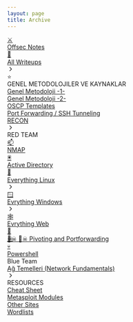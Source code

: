 ```yaml
---
layout: page
title: Archive
---
```


<section>
<div class="css-1dbjc4n r-1sc18lr r-1yzf0co"><div class="css-1dbjc4n"><a href="/offsec/" data-rnw-media-class="3727__3728" data-rnw-int-class="nearest____" class="css-4rbku5 css-1dbjc4n r-1awozwy r-42olwf r-z2wwpe r-rs99b7 r-1loqt21 r-18u37iz r-15zivkp r-1kb76zh r-1ceczpf r-1pn2ns4 r-1otgn73 r-eafdt9 r-1i6wzkk r-lrvibr" style="background-color: rgba(133, 163, 224, 0.1);"><div class="css-1dbjc4n r-88pszg"><div class="css-1dbjc4n r-1nq9s1i r-4qtqp9 r-bnwqim" style="height: 17.92px; width: 17.92px;"><span class="emj-objects _2694" role="img" title="crossed swords" aria-label="crossed swords" style="transform: translate(-50%, -50%) scale(0.28);">⚔</span></div></div><div dir="auto" class="css-901oao r-1nq9s1i r-1ro0kt6 r-16y2uox r-1wbh5a2 r-gg6oyi r-1b43r93 r-b88u0q r-hbpseb r-oyd9sg">Offsec Notes</div></a></div><div class="css-1dbjc4n"><a href="/offsec/all-writeups" data-rnw-media-class="3727__3728" data-rnw-int-class="nearest__3733__" class="css-4rbku5 css-1dbjc4n r-1awozwy r-42olwf r-z2wwpe r-rs99b7 r-1loqt21 r-18u37iz r-15zivkp r-1kb76zh r-1ceczpf r-1pn2ns4 r-1otgn73 r-eafdt9 r-1i6wzkk r-lrvibr"><div class="css-1dbjc4n r-88pszg"><div class="css-1dbjc4n r-1f2v84d r-4qtqp9 r-bnwqim" style="height: 17.92px; width: 17.92px;"><span class="emj-flags _1f6a9" role="img" title="triangular flag" aria-label="triangular flag" style="transform: translate(-50%, -50%) scale(0.28);">🚩</span></div></div><div dir="auto" class="css-901oao r-1f2v84d r-1ro0kt6 r-16y2uox r-1wbh5a2 r-gg6oyi r-1b43r93 r-16dba41 r-hbpseb r-oyd9sg">All Writeups</div><div tabindex="0" class="css-1dbjc4n r-1awozwy r-1loqt21 r-18u37iz r-1otgn73 r-eafdt9 r-1i6wzkk r-lrvibr"><svg viewBox="0 0 24 24" fill="none" stroke="currentColor" stroke-width="2" stroke-linecap="round" stroke-linejoin="round" preserveAspectRatio="xMidYMid meet" class="r-1f2v84d r-10ptun7" style="vertical-align: middle; width: 16px;"><path d="M9 18l6-6-6-6"></path></svg></div></a></div><div class="css-1dbjc4n r-1r5su4o"><div data-rnw-int-class="nearest____" data-rnw-media-class="3727__3728" class="css-1dbjc4n r-1awozwy r-42olwf r-z2wwpe r-rs99b7 r-18u37iz r-15zivkp r-1kb76zh r-1ceczpf r-1pn2ns4"><div class="css-1dbjc4n r-88pszg"><div class="css-1dbjc4n r-hd655f r-4qtqp9 r-bnwqim" style="height: 17.92px; width: 17.92px;"><span class="emj-nature _2b50" role="img" title="star" aria-label="star" style="transform: translate(-50%, -50%) scale(0.28);">⭐</span></div></div><div dir="auto" class="css-901oao r-hd655f r-1ro0kt6 r-16y2uox r-1wbh5a2 r-gg6oyi r-1enofrn r-1kfrs79 r-19r33im r-14yzgew r-oyd9sg r-tsynxw">GENEL METODOLOJILER VE KAYNAKLAR</div></div><div class="css-1dbjc4n r-11wrixw r-bnwqim"><div class="css-1dbjc4n"><div class="css-1dbjc4n"><a href="/offsec/genel-metodolojiler-ve-kaynaklar/genel-metodoloji-1" data-rnw-media-class="3727__3728" data-rnw-int-class="nearest__3733__" class="css-4rbku5 css-1dbjc4n r-1awozwy r-42olwf r-z2wwpe r-rs99b7 r-1loqt21 r-18u37iz r-15zivkp r-1kb76zh r-1ceczpf r-1pn2ns4 r-1otgn73 r-eafdt9 r-1i6wzkk r-lrvibr"><div dir="auto" class="css-901oao r-1f2v84d r-1ro0kt6 r-16y2uox r-1wbh5a2 r-gg6oyi r-1b43r93 r-16dba41 r-hbpseb r-oyd9sg">Genel Metodoloji -1-</div></a></div></div><div class="css-1dbjc4n"><div class="css-1dbjc4n"><a href="/offsec/genel-metodolojiler-ve-kaynaklar/genel-metodoloji-2" data-rnw-media-class="3727__3728" data-rnw-int-class="nearest__3733__" class="css-4rbku5 css-1dbjc4n r-1awozwy r-42olwf r-z2wwpe r-rs99b7 r-1loqt21 r-18u37iz r-15zivkp r-1kb76zh r-1ceczpf r-1pn2ns4 r-1otgn73 r-eafdt9 r-1i6wzkk r-lrvibr"><div dir="auto" class="css-901oao r-1f2v84d r-1ro0kt6 r-16y2uox r-1wbh5a2 r-gg6oyi r-1b43r93 r-16dba41 r-hbpseb r-oyd9sg">Genel Metodoloji -2-</div></a></div></div><div class="css-1dbjc4n"><div class="css-1dbjc4n"><a href="/offsec/genel-metodolojiler-ve-kaynaklar/oscp-templates" data-rnw-media-class="3727__3728" data-rnw-int-class="nearest__3733__" class="css-4rbku5 css-1dbjc4n r-1awozwy r-42olwf r-z2wwpe r-rs99b7 r-1loqt21 r-18u37iz r-15zivkp r-1kb76zh r-1ceczpf r-1pn2ns4 r-1otgn73 r-eafdt9 r-1i6wzkk r-lrvibr"><div dir="auto" class="css-901oao r-1f2v84d r-1ro0kt6 r-16y2uox r-1wbh5a2 r-gg6oyi r-1b43r93 r-16dba41 r-hbpseb r-oyd9sg">OSCP Templates</div></a></div></div><div class="css-1dbjc4n"><div class="css-1dbjc4n"><a href="/offsec/genel-metodolojiler-ve-kaynaklar/port-forwarding-ssh-tunneling" data-rnw-media-class="3727__3728" data-rnw-int-class="nearest__3733__" class="css-4rbku5 css-1dbjc4n r-1awozwy r-42olwf r-z2wwpe r-rs99b7 r-1loqt21 r-18u37iz r-15zivkp r-1kb76zh r-1ceczpf r-1pn2ns4 r-1otgn73 r-eafdt9 r-1i6wzkk r-lrvibr"><div dir="auto" class="css-901oao r-1f2v84d r-1ro0kt6 r-16y2uox r-1wbh5a2 r-gg6oyi r-1b43r93 r-16dba41 r-hbpseb r-oyd9sg">Port Forwarding / SSH Tunneling</div></a></div></div><div class="css-1dbjc4n"><div class="css-1dbjc4n"><a href="/offsec/genel-metodolojiler-ve-kaynaklar/recon" data-rnw-media-class="3727__3728" data-rnw-int-class="nearest__3733__" class="css-4rbku5 css-1dbjc4n r-1awozwy r-42olwf r-z2wwpe r-rs99b7 r-1loqt21 r-18u37iz r-1kb76zh r-1ceczpf r-1pn2ns4 r-1otgn73 r-eafdt9 r-1i6wzkk r-lrvibr"><div dir="auto" class="css-901oao r-1f2v84d r-1ro0kt6 r-16y2uox r-1wbh5a2 r-gg6oyi r-1b43r93 r-16dba41 r-hbpseb r-oyd9sg">RECON</div><div tabindex="0" class="css-1dbjc4n r-1awozwy r-1loqt21 r-18u37iz r-1otgn73 r-eafdt9 r-1i6wzkk r-lrvibr"><svg viewBox="0 0 24 24" fill="none" stroke="currentColor" stroke-width="2" stroke-linecap="round" stroke-linejoin="round" preserveAspectRatio="xMidYMid meet" class="r-1f2v84d r-10ptun7" style="vertical-align: middle; width: 16px;"><path d="M9 18l6-6-6-6"></path></svg></div></a></div></div></div></div><div class="css-1dbjc4n r-1r5su4o"><div data-rnw-int-class="nearest____" data-rnw-media-class="3727__3728" class="css-1dbjc4n r-1awozwy r-42olwf r-z2wwpe r-rs99b7 r-18u37iz r-15zivkp r-1kb76zh r-1ceczpf r-1pn2ns4"><div dir="auto" class="css-901oao r-hd655f r-1ro0kt6 r-16y2uox r-1wbh5a2 r-gg6oyi r-1enofrn r-1kfrs79 r-19r33im r-14yzgew r-oyd9sg r-tsynxw">RED TEAM</div></div><div class="css-1dbjc4n r-11wrixw r-bnwqim"><div class="css-1dbjc4n"><div class="css-1dbjc4n"><a href="/offsec/red-team/nmap" data-rnw-media-class="3727__3728" data-rnw-int-class="nearest__3733__" class="css-4rbku5 css-1dbjc4n r-1awozwy r-42olwf r-z2wwpe r-rs99b7 r-1loqt21 r-18u37iz r-15zivkp r-1kb76zh r-1ceczpf r-1pn2ns4 r-1otgn73 r-eafdt9 r-1i6wzkk r-lrvibr"><div class="css-1dbjc4n r-88pszg"><div class="css-1dbjc4n r-1f2v84d r-4qtqp9 r-bnwqim" style="height: 17.92px; width: 17.92px;"><span class="emj-objects _1f4eb" role="img" title="closed mailbox with raised flag" aria-label="closed mailbox with raised flag" style="transform: translate(-50%, -50%) scale(0.28);">📫</span></div></div><div dir="auto" class="css-901oao r-1f2v84d r-1ro0kt6 r-16y2uox r-1wbh5a2 r-gg6oyi r-1b43r93 r-16dba41 r-hbpseb r-oyd9sg">NMAP</div></a></div></div><div class="css-1dbjc4n"><div class="css-1dbjc4n"><a href="/offsec/red-team/active-directory" data-rnw-media-class="3727__3728" data-rnw-int-class="nearest__3733__" class="css-4rbku5 css-1dbjc4n r-1awozwy r-42olwf r-z2wwpe r-rs99b7 r-1loqt21 r-18u37iz r-15zivkp r-1kb76zh r-1ceczpf r-1pn2ns4 r-1otgn73 r-eafdt9 r-1i6wzkk r-lrvibr"><div class="css-1dbjc4n r-88pszg"><div class="css-1dbjc4n r-1f2v84d r-4qtqp9 r-bnwqim" style="height: 17.92px; width: 17.92px;"><span class="emj-objects _1f5b2" role="img" title="trackball" aria-label="trackball" style="transform: translate(-50%, -50%) scale(0.28);">🖲</span></div></div><div dir="auto" class="css-901oao r-1f2v84d r-1ro0kt6 r-16y2uox r-1wbh5a2 r-gg6oyi r-1b43r93 r-16dba41 r-hbpseb r-oyd9sg">Active Directory</div></a></div></div><div class="css-1dbjc4n"><div class="css-1dbjc4n"><a href="/offsec/red-team/everything-linux" data-rnw-media-class="3727__3728" data-rnw-int-class="nearest__3733__" class="css-4rbku5 css-1dbjc4n r-1awozwy r-42olwf r-z2wwpe r-rs99b7 r-1loqt21 r-18u37iz r-15zivkp r-1kb76zh r-1ceczpf r-1pn2ns4 r-1otgn73 r-eafdt9 r-1i6wzkk r-lrvibr"><div class="css-1dbjc4n r-88pszg"><div class="css-1dbjc4n r-1f2v84d r-4qtqp9 r-bnwqim" style="height: 17.92px; width: 17.92px;"><span class="emj-nature _1f427" role="img" title="penguin" aria-label="penguin" style="transform: translate(-50%, -50%) scale(0.28);">🐧</span></div></div><div dir="auto" class="css-901oao r-1f2v84d r-1ro0kt6 r-16y2uox r-1wbh5a2 r-gg6oyi r-1b43r93 r-16dba41 r-hbpseb r-oyd9sg">Everything Linux</div><div tabindex="0" class="css-1dbjc4n r-1awozwy r-1loqt21 r-18u37iz r-1otgn73 r-eafdt9 r-1i6wzkk r-lrvibr"><svg viewBox="0 0 24 24" fill="none" stroke="currentColor" stroke-width="2" stroke-linecap="round" stroke-linejoin="round" preserveAspectRatio="xMidYMid meet" class="r-1f2v84d r-10ptun7" style="vertical-align: middle; width: 16px;"><path d="M9 18l6-6-6-6"></path></svg></div></a></div></div><div class="css-1dbjc4n"><div class="css-1dbjc4n"><a href="/offsec/red-team/evrything-windows" data-rnw-media-class="3727__3728" data-rnw-int-class="nearest__3733__" class="css-4rbku5 css-1dbjc4n r-1awozwy r-42olwf r-z2wwpe r-rs99b7 r-1loqt21 r-18u37iz r-15zivkp r-1kb76zh r-1ceczpf r-1pn2ns4 r-1otgn73 r-eafdt9 r-1i6wzkk r-lrvibr"><div class="css-1dbjc4n r-88pszg"><div class="css-1dbjc4n r-1f2v84d r-4qtqp9 r-bnwqim" style="height: 17.92px; width: 17.92px;"><span class="emj-objects _1fa9f" role="img" title="window" aria-label="window" style="transform: translate(-50%, -50%) scale(0.28);">🪟</span></div></div><div dir="auto" class="css-901oao r-1f2v84d r-1ro0kt6 r-16y2uox r-1wbh5a2 r-gg6oyi r-1b43r93 r-16dba41 r-hbpseb r-oyd9sg">Evrything Windows</div><div tabindex="0" class="css-1dbjc4n r-1awozwy r-1loqt21 r-18u37iz r-1otgn73 r-eafdt9 r-1i6wzkk r-lrvibr"><svg viewBox="0 0 24 24" fill="none" stroke="currentColor" stroke-width="2" stroke-linecap="round" stroke-linejoin="round" preserveAspectRatio="xMidYMid meet" class="r-1f2v84d r-10ptun7" style="vertical-align: middle; width: 16px;"><path d="M9 18l6-6-6-6"></path></svg></div></a></div></div><div class="css-1dbjc4n"><div class="css-1dbjc4n"><a href="/offsec/red-team/evrything-web" data-rnw-media-class="3727__3728" data-rnw-int-class="nearest__3733__" class="css-4rbku5 css-1dbjc4n r-1awozwy r-42olwf r-z2wwpe r-rs99b7 r-1loqt21 r-18u37iz r-15zivkp r-1kb76zh r-1ceczpf r-1pn2ns4 r-1otgn73 r-eafdt9 r-1i6wzkk r-lrvibr"><div class="css-1dbjc4n r-88pszg"><div class="css-1dbjc4n r-1f2v84d r-4qtqp9 r-bnwqim" style="height: 17.92px; width: 17.92px;"><span class="emj-nature _1f578" role="img" title="spider web" aria-label="spider web" style="transform: translate(-50%, -50%) scale(0.28);">🕸</span></div></div><div dir="auto" class="css-901oao r-1f2v84d r-1ro0kt6 r-16y2uox r-1wbh5a2 r-gg6oyi r-1b43r93 r-16dba41 r-hbpseb r-oyd9sg">Evrything Web</div></a></div></div><div class="css-1dbjc4n"><div class="css-1dbjc4n"><a href="/offsec/red-team/pivoting-and-portforwarding" data-rnw-media-class="3727__3728" data-rnw-int-class="nearest__3733__" class="css-4rbku5 css-1dbjc4n r-1awozwy r-42olwf r-z2wwpe r-rs99b7 r-1loqt21 r-18u37iz r-15zivkp r-1kb76zh r-1ceczpf r-1pn2ns4 r-1otgn73 r-eafdt9 r-1i6wzkk r-lrvibr"><div class="css-1dbjc4n r-88pszg"><div class="css-1dbjc4n r-1f2v84d r-4qtqp9 r-bnwqim" style="height: 17.92px; width: 17.92px;"><span class="emj-flags _1f3f4-2620" role="img" title="pirate flag" aria-label="pirate flag" style="transform: translate(-50%, -50%) scale(0.28);">🏴☠</span></div></div><div dir="auto" class="css-901oao r-1f2v84d r-1ro0kt6 r-16y2uox r-1wbh5a2 r-gg6oyi r-1b43r93 r-16dba41 r-hbpseb r-oyd9sg">🏴☠ 🏴☠ Pivoting and Portforwarding</div></a></div></div><div class="css-1dbjc4n"><div class="css-1dbjc4n"><a href="/offsec/red-team/powershell" data-rnw-media-class="3727__3728" data-rnw-int-class="nearest__3733__" class="css-4rbku5 css-1dbjc4n r-1awozwy r-42olwf r-z2wwpe r-rs99b7 r-1loqt21 r-18u37iz r-1kb76zh r-1ceczpf r-1pn2ns4 r-1otgn73 r-eafdt9 r-1i6wzkk r-lrvibr"><div class="css-1dbjc4n r-88pszg"><div class="css-1dbjc4n r-1f2v84d r-4qtqp9 r-bnwqim" style="height: 17.92px; width: 17.92px;"><span class="emj-people _1f480" role="img" title="skull" aria-label="skull" style="transform: translate(-50%, -50%) scale(0.28);">💀</span></div></div><div dir="auto" class="css-901oao r-1f2v84d r-1ro0kt6 r-16y2uox r-1wbh5a2 r-gg6oyi r-1b43r93 r-16dba41 r-hbpseb r-oyd9sg">Powershell</div></a></div></div></div></div><div class="css-1dbjc4n r-1r5su4o"><div data-rnw-int-class="nearest____" data-rnw-media-class="3727__3728" class="css-1dbjc4n r-1awozwy r-42olwf r-z2wwpe r-rs99b7 r-18u37iz r-15zivkp r-1kb76zh r-1ceczpf r-1pn2ns4"><div dir="auto" class="css-901oao r-hd655f r-1ro0kt6 r-16y2uox r-1wbh5a2 r-gg6oyi r-1enofrn r-1kfrs79 r-19r33im r-14yzgew r-oyd9sg r-tsynxw">Blue Team</div></div><div class="css-1dbjc4n r-11wrixw r-bnwqim"><div class="css-1dbjc4n"><div class="css-1dbjc4n"><a href="/offsec/blue-team/ag-temelleri-network-fundamentals" data-rnw-media-class="3727__3728" data-rnw-int-class="nearest__3733__" class="css-4rbku5 css-1dbjc4n r-1awozwy r-42olwf r-z2wwpe r-rs99b7 r-1loqt21 r-18u37iz r-1kb76zh r-1ceczpf r-1pn2ns4 r-1otgn73 r-eafdt9 r-1i6wzkk r-lrvibr"><div dir="auto" class="css-901oao r-1f2v84d r-1ro0kt6 r-16y2uox r-1wbh5a2 r-gg6oyi r-1b43r93 r-16dba41 r-hbpseb r-oyd9sg">Ağ Temelleri (Network Fundamentals)</div><div tabindex="0" class="css-1dbjc4n r-1awozwy r-1loqt21 r-18u37iz r-1otgn73 r-eafdt9 r-1i6wzkk r-lrvibr"><svg viewBox="0 0 24 24" fill="none" stroke="currentColor" stroke-width="2" stroke-linecap="round" stroke-linejoin="round" preserveAspectRatio="xMidYMid meet" class="r-1f2v84d r-10ptun7" style="vertical-align: middle; width: 16px;"><path d="M9 18l6-6-6-6"></path></svg></div></a></div></div></div></div><div class="css-1dbjc4n r-1r5su4o"><div data-rnw-int-class="nearest____" data-rnw-media-class="3727__3728" class="css-1dbjc4n r-1awozwy r-42olwf r-z2wwpe r-rs99b7 r-18u37iz r-1kb76zh r-1ceczpf r-1pn2ns4"><div dir="auto" class="css-901oao r-hd655f r-1ro0kt6 r-16y2uox r-1wbh5a2 r-gg6oyi r-1enofrn r-1kfrs79 r-19r33im r-14yzgew r-oyd9sg r-tsynxw">RESOURCES</div></div><div class="css-1dbjc4n r-11wrixw r-bnwqim"><div class="css-1dbjc4n"><div class="css-1dbjc4n"><a href="/offsec/resources/cheat-sheet" data-rnw-media-class="3727__3728" data-rnw-int-class="nearest__3733__" class="css-4rbku5 css-1dbjc4n r-1awozwy r-42olwf r-z2wwpe r-rs99b7 r-1loqt21 r-18u37iz r-15zivkp r-1kb76zh r-1ceczpf r-1pn2ns4 r-1otgn73 r-eafdt9 r-1i6wzkk r-lrvibr"><div dir="auto" class="css-901oao r-1f2v84d r-1ro0kt6 r-16y2uox r-1wbh5a2 r-gg6oyi r-1b43r93 r-16dba41 r-hbpseb r-oyd9sg">Cheat Sheet</div></a></div></div><div class="css-1dbjc4n"><div class="css-1dbjc4n"><a href="/offsec/resources/metasploit-modules" data-rnw-media-class="3727__3728" data-rnw-int-class="nearest__3733__" class="css-4rbku5 css-1dbjc4n r-1awozwy r-42olwf r-z2wwpe r-rs99b7 r-1loqt21 r-18u37iz r-15zivkp r-1kb76zh r-1ceczpf r-1pn2ns4 r-1otgn73 r-eafdt9 r-1i6wzkk r-lrvibr"><div dir="auto" class="css-901oao r-1f2v84d r-1ro0kt6 r-16y2uox r-1wbh5a2 r-gg6oyi r-1b43r93 r-16dba41 r-hbpseb r-oyd9sg">Metasploit Modules</div></a></div></div><div class="css-1dbjc4n"><div class="css-1dbjc4n"><a href="/offsec/resources/other-sites" data-rnw-media-class="3727__3728" data-rnw-int-class="nearest__3733__" class="css-4rbku5 css-1dbjc4n r-1awozwy r-42olwf r-z2wwpe r-rs99b7 r-1loqt21 r-18u37iz r-15zivkp r-1kb76zh r-1ceczpf r-1pn2ns4 r-1otgn73 r-eafdt9 r-1i6wzkk r-lrvibr"><div dir="auto" class="css-901oao r-1f2v84d r-1ro0kt6 r-16y2uox r-1wbh5a2 r-gg6oyi r-1b43r93 r-16dba41 r-hbpseb r-oyd9sg">Other Sites</div></a></div></div><div class="css-1dbjc4n"><div class="css-1dbjc4n"><a href="/offsec/resources/wordlists" data-rnw-media-class="3727__3728" data-rnw-int-class="nearest__3733__" class="css-4rbku5 css-1dbjc4n r-1awozwy r-42olwf r-z2wwpe r-rs99b7 r-1loqt21 r-18u37iz r-1kb76zh r-1ceczpf r-1pn2ns4 r-1otgn73 r-eafdt9 r-1i6wzkk r-lrvibr"><div dir="auto" class="css-901oao r-1f2v84d r-1ro0kt6 r-16y2uox r-1wbh5a2 r-gg6oyi r-1b43r93 r-16dba41 r-hbpseb r-oyd9sg">Wordlists</div></a></div></div></div></div></div>
</section>
